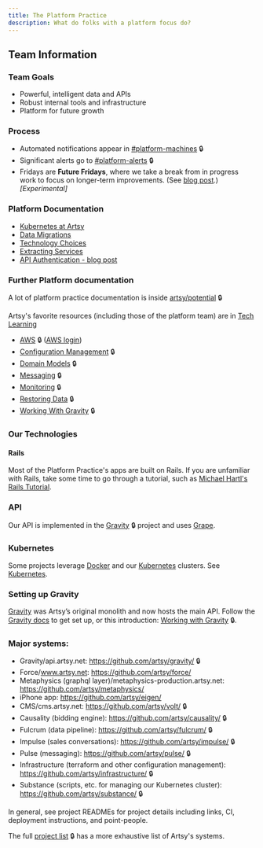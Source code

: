 ```yaml
---
title: The Platform Practice
description: What do folks with a platform focus do?
---
```


## Team Information

### Team Goals

- Powerful, intelligent data and APIs
- Robust internal tools and infrastructure
- Platform for future growth

### Process

- Automated notifications appear in [#platform-machines](https://artsy.slack.com/messages/platform-machines/) 🔒
- Significant alerts go to [#platform-alerts](https://artsy.slack.com/messages/platform-alerts/) 🔒
- Fridays are **Future Fridays**, where we take a break from in progress work to focus on longer-term improvements.
  (See [blog post](https://artsy.github.io/blog/2015/12/22/future-fridays/).) _[Experimental]_

### Platform Documentation

- [Kubernetes at Artsy](/playbooks/kubernetes.md)
- [Data Migrations](/playbooks/data-migrations.md)
- [Technology Choices](/playbooks/technology-choices.md)
- [Extracting Services](/playbooks/extracting-services.md)
- [API Authentication - blog post](https://artsy.github.io/blog/2018/11/28/artsy-auth/)

### Further Platform documentation

A lot of platform practice documentation is inside
[artsy/potential](https://github.com/artsy/potential/blob/master/platform/) 🔒

Artsy's favorite resources (including those of the platform team) are in
[Tech Learning](/resources/tech_learning.md#platform-practice)

- [AWS](https://github.com/artsy/potential/blob/master/platform/AWS.md) 🔒
  ([AWS login](https://artsy.signin.aws.amazon.com/console))
- [Configuration Management](https://github.com/artsy/potential/blob/master/platform/ConfigurationManagement.md) 🔒
- [Domain Models](https://github.com/artsy/potential/blob/master/platform/DomainModels.md) 🔒
- [Messaging](https://github.com/artsy/potential/blob/master/platform/Messaging.md) 🔒
- [Monitoring](https://github.com/artsy/potential/blob/master/platform/Monitoring.md) 🔒
- [Restoring Data](https://github.com/artsy/potential/blob/master/platform/RestoringData.md) 🔒
- [Working With Gravity](https://github.com/artsy/potential/blob/master/platform/WorkingWithGravity.md) 🔒

### Our Technologies

#### Rails

Most of the Platform Practice's apps are built on Rails. If you are unfamiliar with Rails, take some time to go
through a tutorial, such as [Michael Hartl's Rails Tutorial](https://www.railstutorial.org/book).

### API

Our API is implemented in the [Gravity](https://github.com/artsy/gravity) 🔒 project and uses
[Grape](https://github.com/intridea/grape).

### Kubernetes

Some projects leverage [Docker](https://www.docker.com/) and our [Kubernetes](https://kubernetes.io/) clusters. See
[Kubernetes](/playbooks/kubernetes.md).

### Setting up Gravity

[Gravity](https://github.com/artsy/gravity) was Artsy’s original monolith and now hosts the main API. Follow the
[Gravity docs](https://github.com/artsy/gravity/blob/master/doc/GettingStarted.md) to get set up, or this
introduction: [Working with Gravity](https://github.com/artsy/potential/blob/master/platform/WorkingWithGravity.md)
🔒.

### Major systems:

- Gravity/api.artsy.net: https://github.com/artsy/gravity/ 🔒
- Force/www.artsy.net: https://github.com/artsy/force/
- Metaphysics (graphql layer)/metaphysics-production.artsy.net: https://github.com/artsy/metaphysics/
- iPhone app: https://github.com/artsy/eigen/
- CMS/cms.artsy.net: https://github.com/artsy/volt/ 🔒
- Causality (bidding engine): https://github.com/artsy/causality/ 🔒
- Fulcrum (data pipeline): https://github.com/artsy/fulcrum/ 🔒
- Impulse (sales conversations): https://github.com/artsy/impulse/ 🔒
- Pulse (messaging): https://github.com/artsy/pulse/ 🔒
- Infrastructure (terraform and other configuration management): https://github.com/artsy/infrastructure/ 🔒
- Substance (scripts, etc. for managing our Kubernetes cluster): https://github.com/artsy/substance/ 🔒

In general, see project READMEs for project details including links, CI, deployment instructions, and point-people.

The full [project list](https://github.com/artsy/potential/blob/master/Project-List.md) 🔒 has a more exhaustive
list of Artsy's systems.
